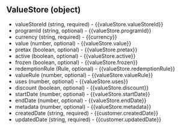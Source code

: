 ## ValueStore (object)
+ valueStoreId (string, required) - {{valueStore.valueStoreId}}
+ programId (string, optional) - {{valueStore.programId}}
+ currency (string, required) - {{currency}}
+ value (number, optional) - {{valueStore.value}}
+ pretax (boolean, optional) - {{valueStore.pretax}}
+ active (boolean, optional) - {{valueStore.active}}
+ frozen (boolean, optional) - {{valueStore.frozen}}
+ redemptionRule (Rule, optional) - {{valueStore.redemptionRule}}
+ valueRule (number, optional) - {{valueStore.valueRule}}
+ uses (number, optional) - {{valueStore.uses}}
+ discount (boolean, optional) - {{valueStore.discount}}
+ startDate (number, optional) - {{valueStore.startDate}}
+ endDate (number, optional) - {{valueStore.endDate}}
+ metadata (number, optional) - {{valueStore.metadata}}
+ createdDate (string, required) - {{customer.createdDate}}
+ updatedDate (string, required) - {{customer.updatedDate}}
